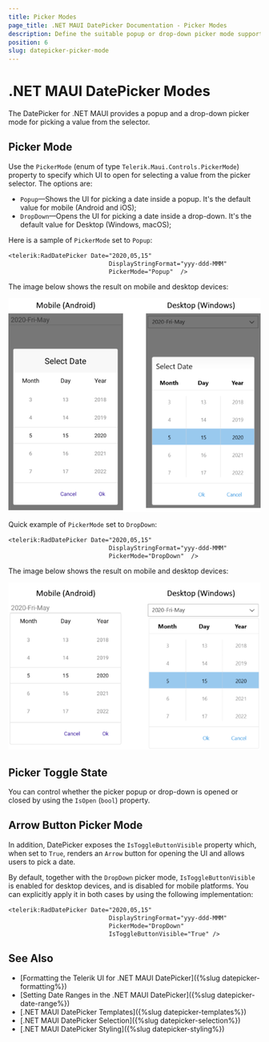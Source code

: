 ```yaml
---
title: Picker Modes
page_title: .NET MAUI DatePicker Documentation - Picker Modes
description: Define the suitable popup or drop-down picker mode supported by the Telerik UI for .NET MAUI DatePicker for your application, or implement the picker mode from the Arrow button.
position: 6
slug: datepicker-picker-mode
---
```


# .NET MAUI DatePicker Modes

The DatePicker for .NET MAUI provides a popup and a drop-down picker mode for picking a value from the selector.

## Picker Mode

Use the `PickerMode` (enum of type `Telerik.Maui.Controls.PickerMode`) property to specify which UI to open for selecting a value from the picker selector. The options are:

* `Popup`&mdash;Shows the UI for picking a date inside a popup. It's the default value for mobile (Android and iOS);
* `DropDown`&mdash;Opens the UI for picking a date inside a drop-down. It's the default value for Desktop (Windows, macOS);

Here is a sample of `PickerMode` set to `Popup`:

```XAML
<telerik:RadDatePicker Date="2020,05,15"
							DisplayStringFormat="yyy-ddd-MMM"
							PickerMode="Popup"  />
```

The image below shows the result on mobile and desktop devices:

![DatePicker Picker Mode](images/datepicker-pickermode-popup.png)

Quick example of `PickerMode` set to `DropDown`:

```XAML
<telerik:RadDatePicker Date="2020,05,15"
							DisplayStringFormat="yyy-ddd-MMM"
							PickerMode="DropDown"  />
```

The image below shows the result on mobile and desktop devices:

![DatePicker Picker Mode](images/datepicker-pickermode-dropdown.png)

## Picker Toggle State

You can control whether the picker popup or drop-down is opened or closed by using the `IsOpen` (`bool`) property.

## Arrow Button Picker Mode

In addition, DatePicker exposes the `IsToggleButtonVisible` property which, when set to `True`, renders an `Arrow` button for opening the UI and allows users to pick a date.

By default, together with the `DropDown` picker mode, `IsToggleButtonVisible` is enabled for desktop devices, and is disabled for mobile platforms. You can explicitly apply it in both cases by using the following implementation:

```XAML
<telerik:RadDatePicker Date="2020,05,15"
							DisplayStringFormat="yyy-ddd-MMM"
							PickerMode="DropDown"
							IsToggleButtonVisible="True" />
```

## See Also

- [Formatting the Telerik UI for .NET MAUI DatePicker]({%slug datepicker-formatting%})
- [Setting Date Ranges in the .NET MAUI DatePicker]({%slug datepicker-date-range%})
- [.NET MAUI DatePicker Templates]({%slug datepicker-templates%})
- [.NET MAUI DatePicker Selection]({%slug datepicker-selection%})
- [.NET MAUI DatePicker Styling]({%slug datepicker-styling%})
